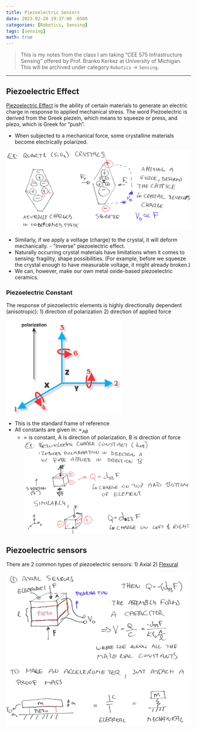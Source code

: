 ```yaml
---
title: Piezoelectric Sensors
date: 2023-02-20 19:37:00 -0500
categories: [Robotics, Sensing]
tags: [sensing] 
math: true
---
```


> This is my notes from the class I am taking “CEE 575 Infrastructure Sensing” offered by Prof. Branko Kerkez at University of Michigan. This will be archived under category `Robotics` -> `Sensing`.

---

## Piezoelectric Effect
[Piezoelectric Effect](https://en.wikipedia.org/wiki/Piezoelectricity) is the ability of certain materials to generate an electric charge in response to applied mechanical stress. The word Piezoelectric is derived from the Greek piezein, which means to squeeze or press, and piezo, which is Greek for “push”.
- When subjected to a mechanical force, some crystalline materials become electrically polarized.

![](/assets/figures/2023-images/2023-02-20-piezoeletric-sensors/01.png)
- Similarly, if we apply a voltage (charge) to the crystal, it will deform mechanically. - "Inverse" piezoelectric effect.
- Naturally occurring crystal materials have limitations when it comes to sensing: fragility, shape possibilities. (For example, before we squeeze the crystal enough to have measurable voltage, it might already broken.)
- We can, however, make our own metal oxide-based piezoelectric ceramics.

### Piezoelectric Constant
The response of piezoelectric elements is highly directionally dependent (anisotropic): 1) direction of polarization 2) direction of applied force

![](/assets/figures/2023-images/2023-02-20-piezoeletric-sensors/02.png)
- This is the standard frame of reference
- All constants are given in: $\propto_{AB}$
  - $\propto$ is constant, A is direction of polarization, B is direction of force
![](/assets/figures/2023-images/2023-02-20-piezoeletric-sensors/03.png)
![](/assets/figures/2023-images/2023-02-20-piezoeletric-sensors/04.png)

## Piezoelectric sensors
There are 2 common types of piezoelectric sensors: 1) Axial 2) [Flexural](https://en.wikipedia.org/wiki/Flexural_strength) 

![](/assets/figures/2023-images/2023-02-20-piezoeletric-sensors/05.png)

